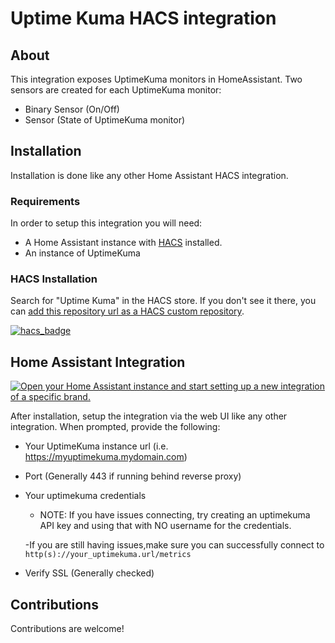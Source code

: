 # Uptime Kuma HACS integration

## About

This integration exposes UptimeKuma monitors in HomeAssistant. Two sensors are created for each UptimeKuma monitor:

- Binary Sensor (On/Off)
- Sensor (State of UptimeKuma monitor)

## Installation

Installation is done like any other Home Assistant HACS integration.

### Requirements

In order to setup this integration you will need:

- A Home Assistant instance with [HACS](https://hacs.xyz/) installed.
- An instance of UptimeKuma

### HACS Installation

Search for "Uptime Kuma" in the HACS store. If you don't see it there, you can [add this repository url as a HACS custom repository](https://hacs.xyz/docs/faq/custom_repositories).

[![hacs_badge](https://img.shields.io/badge/HACS-Custom-41BDF5.svg?style=for-the-badge)](https://github.com/meichthys/uptime_kuma)

## Home Assistant Integration

[![Open your Home Assistant instance and start setting up a new integration of a specific brand.](https://my.home-assistant.io/badges/brand.svg)](https://my.home-assistant.io/redirect/brand/?brand=+Uptime+Kuma)

After installation, setup the integration via the web UI like any other integration. When prompted, provide the following:

- Your UptimeKuma instance url (i.e. https://myuptimekuma.mydomain.com)
- Port (Generally 443 if running behind reverse proxy)
- Your uptimekuma credentials
  - NOTE: If you have issues connecting, try creating an uptimekuma API key and using that with NO username for the credentials.
  
  -If you are still having issues,make sure you can successfully connect to `http(s)://your_uptimekuma.url/metrics`
- Verify SSL (Generally checked)

## Contributions

Contributions are welcome!